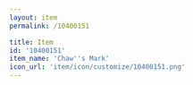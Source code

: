 ```yaml
---
layout: item
permalink: /10400151

title: Item
id: '10400151'
item_name: 'Chaw''s Mark'
icon_url: 'item/icon/customize/10400151.png'
---
```

